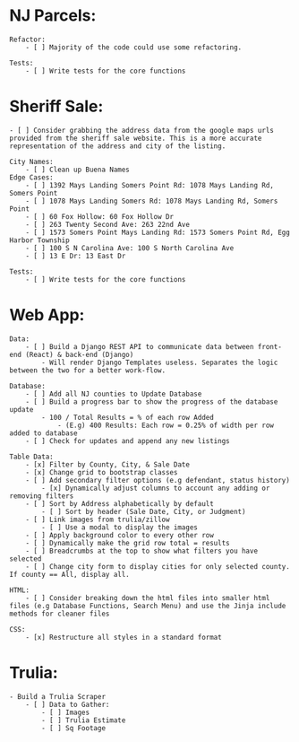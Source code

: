 # NJ Parcels:
    
    Refactor:
        - [ ] Majority of the code could use some refactoring.
    
    Tests:
        - [ ] Write tests for the core functions

# Sheriff Sale:

    - [ ] Consider grabbing the address data from the google maps urls provided from the sheriff sale website. This is a more accurate representation of the address and city of the listing.
  
    City Names:
        - [ ] Clean up Buena Names
    Edge Cases:
        - [ ] 1392 Mays Landing Somers Point Rd: 1078 Mays Landing Rd, Somers Point
        - [ ] 1078 Mays Landing Somers Rd: 1078 Mays Landing Rd, Somers Point
        - [ ] 60 Fox Hollow: 60 Fox Hollow Dr
        - [ ] 263 Twenty Second Ave: 263 22nd Ave
        - [ ] 1573 Somers Point Mays Landing Rd: 1573 Somers Point Rd, Egg Harbor Township
        - [ ] 100 S N Carolina Ave: 100 S North Carolina Ave
        - [ ] 13 E Dr: 13 East Dr

    Tests:
        - [ ] Write tests for the core functions

# Web App:

    Data:
        - [ ] Build a Django REST API to communicate data between front-end (React) & back-end (Django)
            - Will render Django Templates useless. Separates the logic between the two for a better work-flow.

    Database:
        - [ ] Add all NJ counties to Update Database
        - [ ] Build a progress bar to show the progress of the database update
            - 100 / Total Results = % of each row Added
                - (E.g) 400 Results: Each row = 0.25% of width per row added to database
        - [ ] Check for updates and append any new listings

    Table Data:
        - [x] Filter by County, City, & Sale Date
        - [x] Change grid to bootstrap classes
        - [ ] Add secondary filter options (e.g defendant, status history)
            - [x] Dynamically adjust columns to account any adding or removing filters
        - [ ] Sort by Address alphabetically by default
            - [ ] Sort by header (Sale Date, City, or Judgment)
        - [ ] Link images from trulia/zillow
            - [ ] Use a modal to display the images
        - [ ] Apply background color to every other row
        - [ ] Dynamically make the grid row total = results
        - [ ] Breadcrumbs at the top to show what filters you have selected
        - [ ] Change city form to display cities for only selected county. If county == All, display all.

    HTML:
        - [ ] Consider breaking down the html files into smaller html files (e.g Database Functions, Search Menu) and use the Jinja include methods for cleaner files

    CSS:
        - [x] Restructure all styles in a standard format

# Trulia:

    - Build a Trulia Scraper
        - [ ] Data to Gather:
            - [ ] Images
            - [ ] Trulia Estimate
            - [ ] Sq Footage